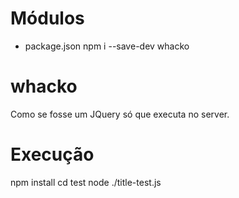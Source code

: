# Módulos
- package.json
    npm i --save-dev whacko


# whacko
Como se fosse um JQuery só que executa no server.

# Execução
npm install
cd test
node ./title-test.js